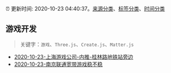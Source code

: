 :alarm_clock: 更新时间: 2020-10-23 04:40:37。[来源分类](../README.md)、[标签分类](../TAGS.md)、[时间分类](../TIMELINE.md)

## 游戏开发


> 关键字：`游戏`、`Three.js`、`Create.js`、`Matter.js`



- [2020-10-23-上海游戏公司-内推-桂林路地铁站旁边](https://www.v2ex.com/t/717781) 
- [2020-10-23-南京联通宽带游戏稳不稳](https://www.v2ex.com/t/717771) 